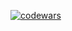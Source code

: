 [![codewars](https://www.codewars.com/users/username/badges/small)](https://www.codewars.com/users/HunterNoob) 
